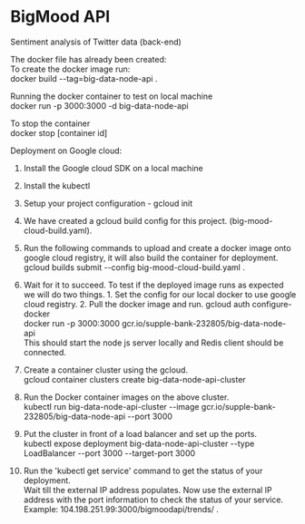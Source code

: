 # BigMood API #  
Sentiment analysis of Twitter data (back-end)  

The docker file has already been created:  
To create the docker image run:  
docker build --tag=big-data-node-api .  

Running the docker container to test on local machine  
docker run -p 3000:3000 -d big-data-node-api  

To stop the container  
docker stop [container id]  

Deployment on Google cloud:  
1. Install the Google cloud SDK on a local machine  
2. Install the kubectl  
3. Setup your project configuration - gcloud init  
4. We have created a gcloud build config for this project. (big-mood-cloud-build.yaml).  
5. Run the following commands to upload and create a docker image onto google cloud registry, it will also build the container for deployment.
gcloud builds submit --config big-mood-cloud-build.yaml .  
6. Wait for it to succeed. To test if the deployed image runs as expected we will do two things. 1. Set the config for our local docker to use google cloud registry. 2. Pull the docker image and run.
gcloud auth configure-docker  
docker run -p 3000:3000 gcr.io/supple-bank-232805/big-data-node-api  
This should start the node js server locally and Redis client should be connected.  
7. Create a container cluster using the gcloud.  
gcloud container clusters create big-data-node-api-cluster  
8. Run the Docker container images on the above cluster.  
kubectl run big-data-node-api-cluster --image gcr.io/supple-bank-232805/big-data-node-api --port 3000  
9. Put the cluster in front of a load balancer and set up the ports.  
kubectl expose deployment big-data-node-api-cluster --type LoadBalancer --port 3000 --target-port 3000  

10. Run the 'kubectl get service' command to get the status of your deployment.  
Wait till the external IP address populates. Now use the external IP address with the port information to check the status of your service.  
Example: 104.198.251.99:3000/bigmoodapi/trends/ . 
